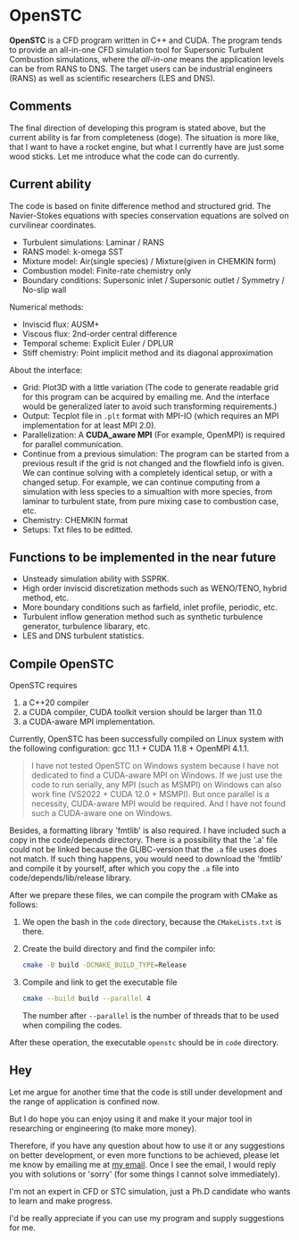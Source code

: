 OpenSTC
======

**OpenSTC** is a CFD program written in C++ and CUDA. The program tends to provide an all-in-one CFD simulation tool for Supersonic Turbulent Combustion simulations, where the *all-in-one* means the application levels can be from RANS to DNS. The target users can be industrial engineers (RANS) as well as scientific researchers (LES and DNS).

Comments
--------------------

The final direction of developing this program is stated above, but the current ability is far from completeness (doge). The situation is more like, that I want to have a rocket engine, but what I currently have are just some wood sticks. Let me introduce what the code can do currently.

Current ability
-----------------

The code is based on finite difference method and structured grid. The Navier-Stokes equations with species conservation equations are solved on curvilinear coordinates.

- Turbulent simulations: Laminar / RANS
- RANS model: k-omega SST
- Mixture model: Air(single species) / Mixture(given in CHEMKIN form)
- Combustion model: Finite-rate chemistry only
- Boundary conditions: Supersonic inlet / Supersonic outlet / Symmetry / No-slip wall

Numerical methods:

- Inviscid flux: AUSM+
- Viscous flux: 2nd-order central difference
- Temporal scheme: Explicit Euler / DPLUR
- Stiff chemistry: Point implicit method and its diagonal approximation

About the interface:

- Grid: Plot3D with a little variation (The code to generate readable grid for this program can be acquired by emailing me. And the interface would be generalized later to avoid such transforming requirements.)
- Output: Tecplot file in `.plt` format with MPI-IO (which requires an MPI implementation for at least MPI 2.0).
- Parallelization: A **CUDA_aware MPI** (For example, OpenMPI) is required for parallel communication.
- Continue from a previous simulation: The program can be started from a previous result if the grid is not changed and the flowfield info is given. We can continue solving with a completely identical setup, or with a changed setup. For example, we can continue computing from a simulation with less species to a simualtion with more species, from laminar to turbulent state, from pure mixing case to combustion case, etc.
- Chemistry: CHEMKIN format
- Setups: Txt files to be editted.

Functions to be implemented in the near future
-----------------

- Unsteady simulation ability with SSPRK.
- High order inviscid discretization methods such as WENO/TENO, hybrid method, etc.
- More boundary conditions such as farfield, inlet profile, periodic, etc.
- Turbulent inflow generation method such as synthetic turbulence generator, turbulence libarary, etc.
- LES and DNS turbulent statistics.

Compile OpenSTC
-----------------

OpenSTC requires

1. a C++20 compiler
2. a CUDA compiler, CUDA toolkit version should be larger than 11.0
3. a CUDA-aware MPI implementation.

Currently, OpenSTC has been successfully compiled on Linux system with the following configuration: gcc 11.1 + CUDA 11.8 + OpenMPI 4.1.1.

> I have not tested OpenSTC on Windows system because I have not dedicated to find a CUDA-aware MPI on Windows. If we just use the code to run serially, any MPI (such as MSMPI) on Windows can also work fine (VS2022 + CUDA 12.0 + MSMPI). But once parallel is a necessity, CUDA-aware MPI would be required. And I have not found such a CUDA-aware one on Windows.

Besides, a formatting library 'fmtlib' is also required. I have included such a copy in the code/depends directory. There is a possibility that the '.a' file could not be linked because the GLIBC-version that the `.a` file uses does not match. If such thing happens, you would need to download the 'fmtlib' and compile it by yourself, after which you copy the `.a` file into code/depends/lib/release library.

After we prepare these files, we can compile the program with CMake as follows:

1. We open the bash in the `code` directory, because the `CMakeLists.txt` is there.
2. Create the build directory and find the compiler info:

    ```bash
    cmake -B build -DCMAKE_BUILD_TYPE=Release
    ```

3. Compile and link to get the executable file

   ```bash
   cmake --build build --parallel 4
   ```

   The number after `--parallel` is the number of threads that to be used when compiling the codes.

After these operation, the executable `openstc` should be in `code` directory.

Hey
-----------------

Let me argue for another time that the code is still under development and the range of application is confined now.

But I do hope you can enjoy using it and make it your major tool in researching or engineering (to make more money).

Therefore, if you have any question about how to use it or any suggestions on better development, or even more functions to be achieved, please let me know by emailing me at [my email](16051068@buaa.edu.cn). Once I see the email, I would reply you with solutions or 'sorry' (for some things I cannot solve immediately).

I'm not an expert in CFD or STC simulation, just a Ph.D candidate who wants to learn and make progress.

I'd be really appreciate if you can use my program and supply suggestions for me.

